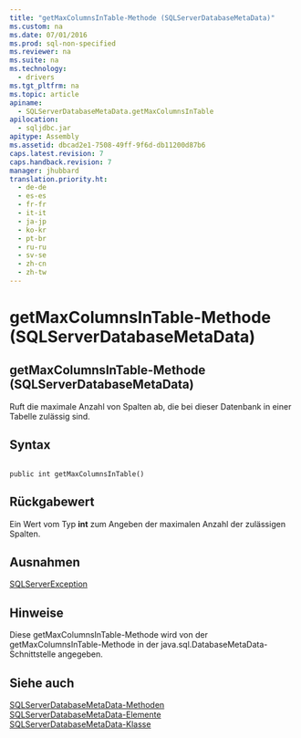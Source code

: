 ```yaml
---
title: "getMaxColumnsInTable-Methode (SQLServerDatabaseMetaData)"
ms.custom: na
ms.date: 07/01/2016
ms.prod: sql-non-specified
ms.reviewer: na
ms.suite: na
ms.technology: 
  - drivers
ms.tgt_pltfrm: na
ms.topic: article
apiname: 
  - SQLServerDatabaseMetaData.getMaxColumnsInTable
apilocation: 
  - sqljdbc.jar
apitype: Assembly
ms.assetid: dbcad2e1-7508-49ff-9f6d-db11200d87b6
caps.latest.revision: 7
caps.handback.revision: 7
manager: jhubbard
translation.priority.ht: 
  - de-de
  - es-es
  - fr-fr
  - it-it
  - ja-jp
  - ko-kr
  - pt-br
  - ru-ru
  - sv-se
  - zh-cn
  - zh-tw
---
```

# getMaxColumnsInTable-Methode (SQLServerDatabaseMetaData)
    
## getMaxColumnsInTable\-Methode \(SQLServerDatabaseMetaData\)  
 Ruft die maximale Anzahl von Spalten ab, die bei dieser Datenbank in einer Tabelle zulässig sind.  
  
## Syntax  
  
```  
  
public int getMaxColumnsInTable()  
```  
  
## Rückgabewert  
 Ein Wert vom Typ **int** zum Angeben der maximalen Anzahl der zulässigen Spalten.  
  
## Ausnahmen  
 [SQLServerException](../content/SQLServerException-Class.md)  
  
## Hinweise  
 Diese getMaxColumnsInTable\-Methode wird von der getMaxColumnsInTable\-Methode in der java.sql.DatabaseMetaData\-Schnittstelle angegeben.  
  
## Siehe auch  
 [SQLServerDatabaseMetaData-Methoden](../content/SQLServerDatabaseMetaData-Methods.md)   
 [SQLServerDatabaseMetaData-Elemente](../content/SQLServerDatabaseMetaData-Members.md)   
 [SQLServerDatabaseMetaData-Klasse](../content/SQLServerDatabaseMetaData-Class.md)  
  
  